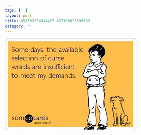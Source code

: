```yaml
---
tags: ['']
layout: post
title: 451303254914427_437106823039633
category: ''
---
```

![451303254914427_437106823039633](/uploads/2013-4-3-451303254914427_437106823039633.jpg)

